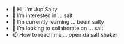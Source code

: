 - 👋 Hi, I’m Jup Salty
- 👀 I’m interested in ... salt
- 🌱 I’m currently learning ... beein salty
- 💞️ I’m looking to collaborate on ... salt
- 📫 How to reach me ... open da salt shaker

<!---
Jup32/Jup32 is a ✨ Salty ✨ repository because its `saltME.md` (this file) appears on your GitHub profile.
You can click the Preview link to take a look at your changes.
--->
